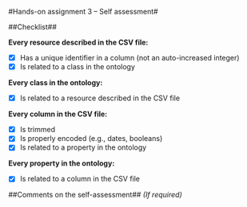 #Hands-on assignment 3 – Self assessment#

##Checklist##

**Every resource described in the CSV file:**

- [X] Has a unique identifier in a column (not an auto-increased integer)
- [X] Is related to a class in the ontology

**Every class in the ontology:**

- [X] Is related to a resource described in the CSV file

**Every column in the CSV file:**

- [X] Is trimmed
- [X] Is properly encoded (e.g., dates, booleans)
- [X] Is related to a property in the ontology

**Every property in the ontology:**

- [X] Is related to a column in the CSV file

##Comments on the self-assessment##
_(If required)_


